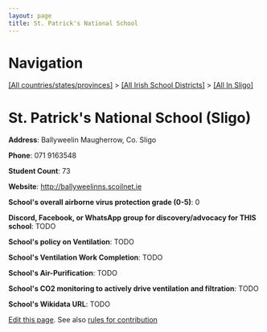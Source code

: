 ```yaml
---
layout: page
title: St. Patrick's National School
---
```

# Navigation

[[All countries/states/provinces]](../../..) > [[All Irish School Districts]](../..) > [[All In Sligo]](..)

# St. Patrick's National School (Sligo)

**Address**: Ballyweelin Maugherrow, Co. Sligo

**Phone**: 071 9163548

**Student Count**: 73

**Website**: <http://ballyweelinns.scoilnet.ie>

**School's overall airborne virus protection grade (0-5)**: 0

**Discord, Facebook, or WhatsApp group for discovery/advocacy for THIS school**: TODO

**School's policy on Ventilation**: TODO

**School's Ventilation Work Completion**: TODO

**School's Air-Purification**: TODO

**School's CO2 monitoring to actively drive ventilation and filtration**: TODO

**School's Wikidata URL**: TODO


[Edit this page](https://github.com/ventilate-schools/Ireland/edit/main/./Sligo/St._Patrick's_National_School.md). See also [rules for contribution](../../../contribution-rules/)